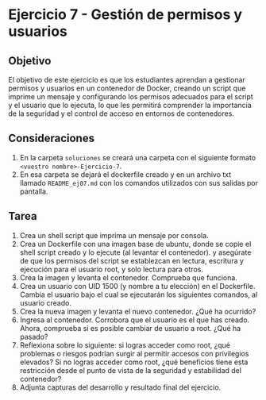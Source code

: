 # Ejercicio 7 - Gestión de permisos y usuarios

## Objetivo
El objetivo de este ejercicio es que los estudiantes aprendan a gestionar permisos y usuarios en un contenedor de Docker, creando un script que imprime un mensaje y configurando los permisos adecuados para el script y el usuario que lo ejecuta, lo que les permitirá comprender la importancia de la seguridad y el control de acceso en entornos de contenedores.

## Consideraciones
 1. En la carpeta `soluciones` se creará una carpeta con el siguiente formato  `<vuestro nombre>-Ejercicio-7`.
 2. En esa carpeta se dejará el dockerfile creado y en un archivo txt llamado `README_ej07.md` con los comandos utilizados con sus salidas por pantalla.

## Tarea
1. Crea un shell script que imprima un mensaje por consola. 
2. Crea un Dockerfile con una imagen base de ubuntu, donde se copie el shell script creado y lo ejecute (al levantar el contenedor). y asegúrate de que los permisos del script se establezcan en lectura, escritura y ejecución para el usuario root, y solo lectura para otros.
1. Crea la imagen y levanta el contenedor. Comprueba que funciona.
1. Crea un usuario con UID 1500 (y nombre a tu elección) en el Dockerfile. Cambia el usuario bajo el cual se ejecutarán los siguientes comandos, al usuario creado.
1. Crea la nueva imagen y levanta el nuevo contenedor. ¿Qué ha ocurrido?
1. Ingresa al contenedor. Corrobora que el usuario es el que has creado. Ahora, comprueba si es posible cambiar de usuario a root. ¿Qué ha pasado?
1. Reflexiona sobre lo siguiente: si logras acceder como root, ¿qué problemas o riesgos podrían surgir al permitir accesos con privilegios elevados? Si no logras acceder como root, ¿qué beneficios tiene esta restricción desde el punto de vista de la seguridad y estabilidad del contenedor? 
1. Adjunta capturas del desarrollo y resultado final del ejercicio.
